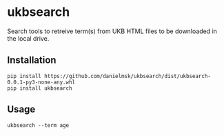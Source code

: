 # ukbsearch

Search tools to retreive term(s) from UKB HTML files to be downloaded in the local drive.

## Installation

```
pip install https://github.com/danielmsk/ukbsearch/dist/ukbsearch-0.0.1-py3-none-any.whl
pip install ukbsearch
```

## Usage

```
ukbsearch --term age
```